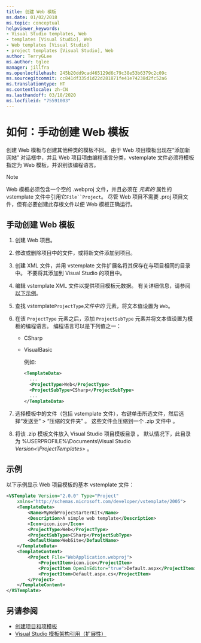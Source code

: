 ```yaml
---
title: 创建 Web 模板
ms.date: 01/02/2018
ms.topic: conceptual
helpviewer_keywords:
- Visual Studio templates, Web
- templates [Visual Studio], Web
- Web templates [Visual Studio]
- project templates [Visual Studio], Web
author: TerryGLee
ms.author: tglee
manager: jillfra
ms.openlocfilehash: 245b20dd9cad465129d6c79c38e53b6379c2c09c
ms.sourcegitcommit: cc841df335d1d22d281871fe41e74238d2fc52a6
ms.translationtype: HT
ms.contentlocale: zh-CN
ms.lasthandoff: 03/18/2020
ms.locfileid: "75591003"
---
```

# <a name="how-to-manually-create-web-templates"></a>如何：手动创建 Web 模板

创建 Web 模板与创建其他种类的模板不同。 由于 Web 项目模板出现在“添加新网站”  对话框中，并且 Web 项目项由编程语言分类，vstemplate  文件必须将模板指定为 Web 模板，并识别该编程语言。

> [!NOTE]
> Web 模板必须包含一个空的  .webproj 文件，并且必须在 *元素的* 属性的 vstemplate 文件中引用它`File``Project`。 尽管 Web 项目不需要 .proj  项目文件，但有必要创建此存根文件以便 Web 模板正确运行。

## <a name="to-manually-create-a-web-template"></a>手动创建 Web 模板

1. 创建 Web 项目。

2. 修改或删除项目中的文件，或将新文件添加到项目。

3. 创建 XML 文件，并用 vstemplate  文件扩展名将其保存在与项目相同的目录中。 不要将其添加到 Visual Studio 的项目中。

4. 编辑 vstemplate  XML 文件以提供项目模板元数据。 有关详细信息，请参阅[以下示例](#example)。

5. 查找 vstemplate`ProjectType`*文件中的* 元素，将文本值设置为 `Web`。

6. 在该 `ProjectType` 元素之后，添加 `ProjectSubType` 元素并将文本值设置为模板的编程语言。 编程语言可以是下列值之一：

   - CSharp
   - VisualBasic

     例如:

     ```xml
     <TemplateData>
       ...
       <ProjectType>Web</ProjectType>
       <ProjectSubType>CSharp</ProjectSubType>
       ...
     </TemplateData>
     ```

7. 选择模板中的文件（包括 vstemplate  文件），右键单击所选文件，然后选择“发送至”   > “压缩的文件夹”  。 这些文件会压缩到一个 .zip 文件中  。

8. 将该 .zip 模板文件放入 Visual Studio 项目模板目录  。 默认情况下，此目录为 %USERPROFILE%\Documents\Visual Studio *Version\<\ProjectTemplates\>* 。

## <a name="example"></a>示例

以下示例显示 Web 项目模板的基本 vstemplate  文件：

```xml
<VSTemplate Version="2.0.0" Type="Project"
    xmlns="http://schemas.microsoft.com/developer/vstemplate/2005">
    <TemplateData>
        <Name>MyWebProjecStarterKit</Name>
        <Description>A simple web template</Description>
        <Icon>icon.ico</Icon>
        <ProjectType>Web</ProjectType>
        <ProjectSubType>CSharp</ProjectSubType>
        <DefaultName>WebSite</DefaultName>
    </TemplateData>
    <TemplateContent>
        <Project File="WebApplication.webproj">
            <ProjectItem>icon.ico</ProjectItem>
            <ProjectItem OpenInEditor="true">Default.aspx</ProjectItem>
            <ProjectItem>Default.aspx.cs</ProjectItem>
        </Project>
    </TemplateContent>
</VSTemplate>
```

## <a name="see-also"></a>另请参阅

- [创建项目和项模板](../ide/creating-project-and-item-templates.md)
- [Visual Studio 模板架构引用（扩展性）](../extensibility/visual-studio-template-schema-reference.md)
